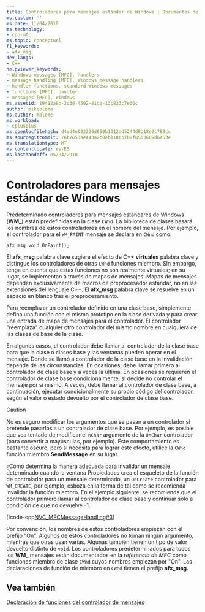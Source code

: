 ```yaml
---
title: Controladores para mensajes estándar de Windows | Documentos de Microsoft
ms.custom: ''
ms.date: 11/04/2016
ms.technology:
- cpp-mfc
ms.topic: conceptual
f1_keywords:
- afx_msg
dev_langs:
- C++
helpviewer_keywords:
- Windows messages [MFC], handlers
- message handling [MFC], Windows message handlers
- handler functions, standard Windows messages
- functions [MFC], handler
- messages [MFC], Windows
ms.assetid: 19412a8b-2c38-4502-81da-13c823c7e36c
author: mikeblome
ms.author: mblome
ms.workload:
- cplusplus
ms.openlocfilehash: d4ed4e022326d650b1012ad5244d8b18e9c789cc
ms.sourcegitcommit: 76b7653ae443a2b8eb1186b789f8503609d6453e
ms.translationtype: MT
ms.contentlocale: es-ES
ms.lasthandoff: 05/04/2018
---
```

# <a name="handlers-for-standard-windows-messages"></a>Controladores para mensajes estándar de Windows
Predeterminado controladores para mensajes estándares de Windows (**WM_**) están predefinidas en la clase `CWnd`. La biblioteca de clases basará los nombres de estos controladores en el nombre del mensaje. Por ejemplo, el controlador para el `WM_PAINT` mensaje se declara en `CWnd` como:  
  
 `afx_msg void OnPaint();`  
  
 El **afx_msg** palabra clave sugiere el efecto de C++ **virtuales** palabra clave y distingue los controladores de otras `CWnd` funciones miembro. Sin embargo, tenga en cuenta que estas funciones no son realmente virtuales; en su lugar, se implementan a través de mapas de mensajes. Mapas de mensajes dependen exclusivamente de macros de preprocesador estándar, no en las extensiones del lenguaje C++. El **afx_msg** palabra clave se resuelve en un espacio en blanco tras el preprocesamiento.  
  
 Para reemplazar un controlador definido en una clase base, simplemente defina una función con el mismo prototipo en la clase derivada y para crear una entrada de mapa de mensajes para el controlador. El controlador "reemplaza" cualquier otro controlador del mismo nombre en cualquiera de las clases de base de la clase.  
  
 En algunos casos, el controlador debe llamar al controlador de la clase base para que la clase o clases base y las ventanas pueden operar en el mensaje. Donde se llamó a controlador de la clase base en la invalidación depende de las circunstancias. En ocasiones, debe llamar primero al controlador de clase base y a veces la última. En ocasiones se requieren el controlador de clase base condicionalmente, si decide no controlar el mensaje por sí mismo. A veces, debe llamar al controlador de clase base, a continuación, ejecutar condicionalmente su propio código del controlador, según el valor o estado devuelto por el controlador de clase base.  
  
> [!CAUTION]
>  No es seguro modificar los argumentos que se pasan a un controlador si pretende pasarlos a un controlador de clase base. Por ejemplo, es posible que vea tentado de modificar el `nChar` argumento de la `OnChar` controlador (para convertir a mayúsculas, por ejemplo). Este comportamiento es bastante oscuro, pero si necesita para lograr este efecto, utilice la `CWnd` función miembro **SendMessage** en su lugar.  
  
 ¿Cómo determina la manera adecuada para invalidar un mensaje determinado cuando la ventana Propiedades crea el esqueleto de la función de controlador para un mensaje determinado, un `OnCreate` controlador para `WM_CREATE`, por ejemplo, esboza en la forma de tal como se recomienda invalidar la función miembro. En el ejemplo siguiente, se recomienda que el controlador primero llamar al controlador de clase base y continuar solo a condición de que no devuelve -1.  
  
 [!code-cpp[NVC_MFCMessageHandling#3](../mfc/codesnippet/cpp/handlers-for-standard-windows-messages_1.cpp)]  
  
 Por convención, los nombres de estos controladores empiezan con el prefijo "On". Algunos de estos controladores no toman ningún argumento, mientras que otras usan varias. Algunas también tienen un tipo de valor devuelto distinto de `void`. Los controladores predeterminados para todos los **WM_** mensajes están documentados en la *referencia de MFC* como funciones miembro de clase `CWnd` cuyos nombres empiezan por "On". Las declaraciones de función de miembro en `CWnd` tienen el prefijo **afx_msg**.  
  
## <a name="see-also"></a>Vea también  
 [Declaración de funciones del controlador de mensajes](../mfc/declaring-message-handler-functions.md)
